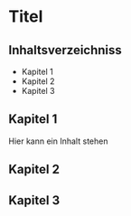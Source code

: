 # Titel

## Inhaltsverzeichniss
- Kapitel 1
- Kapitel 2
- Kapitel 3

## Kapitel 1
Hier kann ein Inhalt stehen

## Kapitel 2

## Kapitel 3
